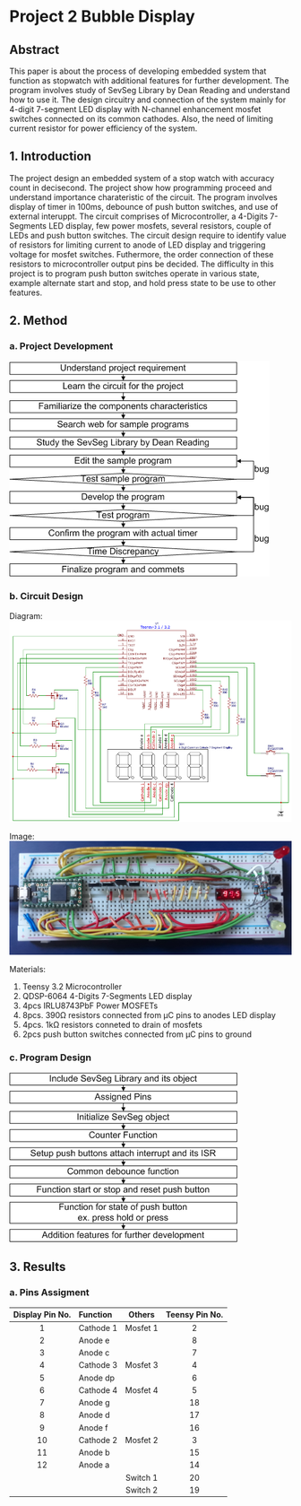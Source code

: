 # Project 2 Bubble Display

## Abstract
This paper is about the process of developing embedded system that function as stopwatch with additional features for further development. The program involves study of SevSeg Library by Dean Reading and understand how to use it. The design circuitry and connection of the system mainly for 4-digit 7-segment LED display with N-channel enhancement mosfet switches connected on its common cathodes. Also, the need of limiting current resistor for power efficiency of the system.

## 1. Introduction
The project design an embedded system of a stop watch with accuracy count in decisecond. The project show how programming proceed and understand importance charateristic of the circuit. The program involves display of timer in 100ms, debounce of push button switches, and use of external interuppt. The circuit comprises of Microcontroller, a 4-Digits 7-Segments LED display, few power mosfets, several resistors, couple of LEDs and push button switches. The circuit design require to identify value of resistors for limiting current to anode of LED display and triggering voltage for mosfet switches. Futhermore, the order connection of these resistors to microcontroller output pins be decided. The difficulty in this project is to program push button switches operate in various state, example alternate start and stop, and hold press state to be use to other features.



## 2. Method

### a. Project Development

![alt text](https://github.com/jvnsep/Project2BubbleDisplay/blob/master/result/flow.png "Development Flow Chart")

### b. Circuit Design
Diagram: 
![alt text](https://github.com/jvnsep/Project2BubbleDisplay/blob/master/result/circuit.png "Circuit Diagram")

Image: 
![alt text](https://github.com/jvnsep/Project2BubbleDisplay/blob/master/result/picture.jpg "Circuit Picture")

Materials:
1. Teensy 3.2 Microcontroller
2. QDSP-6064 4-Digits 7-Segments LED display
3. 4pcs IRLU8743PbF Power MOSFETs
2. 8pcs. 390Ω resistors connected from μC pins to anodes LED display
3. 4pcs. 1kΩ resistors conneted to drain of mosfets
4. 2pcs push button switches connected from μC pins to ground 

### c. Program Design

![alt text](https://github.com/jvnsep/Project2BubbleDisplay/blob/master/result/program.png "Program Flow Chart")

## 3. Results

### a. Pins Assigment

| Display Pin No. | Function    | Others | Teensy Pin No. |
| :-------------: |:------------|:------:|:--------------:|
|1	|Cathode 1	|Mosfet 1	|2|
|2	|Anode e	|	|8|
|3	|Anode c	|	|7|
|4	|Cathode 3|	Mosfet 3|	4|
|5	|Anode dp|	|	6|
|6	|Cathode 4	|Mosfet 4|	5|
|7	|Anode g|	|	18|
|8	|Anode d|	|	17|
|9	|Anode f|	|	16|
|10	|Cathode 2|	Mosfet 2|	3|
|11	|Anode b|	|	15|
|12	|Anode a|	|	14|
|		||Switch 1|	20|
|		||Switch 2|	19|


